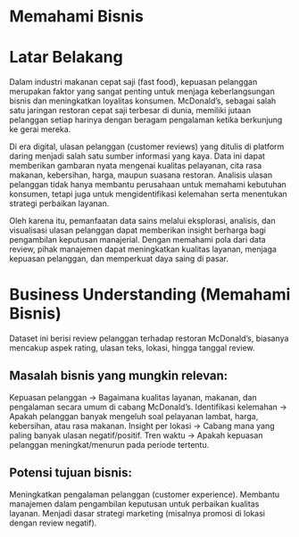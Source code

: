# Memahami Bisnis

# Latar Belakang

Dalam industri makanan cepat saji (fast food), kepuasan pelanggan merupakan faktor yang sangat penting untuk menjaga keberlangsungan bisnis dan meningkatkan loyalitas konsumen. McDonald’s, sebagai salah satu jaringan restoran cepat saji terbesar di dunia, memiliki jutaan pelanggan setiap harinya dengan beragam pengalaman ketika berkunjung ke gerai mereka.

Di era digital, ulasan pelanggan (customer reviews) yang ditulis di platform daring menjadi salah satu sumber informasi yang kaya. Data ini dapat memberikan gambaran nyata mengenai kualitas pelayanan, cita rasa makanan, kebersihan, harga, maupun suasana restoran. Analisis ulasan pelanggan tidak hanya membantu perusahaan untuk memahami kebutuhan konsumen, tetapi juga untuk mengidentifikasi kelemahan serta menentukan strategi perbaikan layanan.

Oleh karena itu, pemanfaatan data sains melalui eksplorasi, analisis, dan visualisasi ulasan pelanggan dapat memberikan insight berharga bagi pengambilan keputusan manajerial. Dengan memahami pola dari data review, pihak manajemen dapat meningkatkan kualitas layanan, menjaga kepuasan pelanggan, dan memperkuat daya saing di pasar.

# Business Understanding (Memahami Bisnis)

Dataset ini berisi review pelanggan terhadap restoran McDonald’s, biasanya mencakup aspek rating, ulasan teks, lokasi, hingga tanggal review.

## Masalah bisnis yang mungkin relevan:

Kepuasan pelanggan → Bagaimana kualitas layanan, makanan, dan pengalaman secara umum di cabang McDonald’s.
Identifikasi kelemahan → Apakah pelanggan banyak mengeluh soal pelayanan lambat, harga, kebersihan, atau rasa makanan.
Insight per lokasi → Cabang mana yang paling banyak ulasan negatif/positif.
Tren waktu → Apakah kepuasan pelanggan meningkat/menurun pada periode tertentu.

## Potensi tujuan bisnis:

Meningkatkan pengalaman pelanggan (customer experience).
Membantu manajemen dalam pengambilan keputusan untuk perbaikan kualitas layanan.
Menjadi dasar strategi marketing (misalnya promosi di lokasi dengan review negatif).